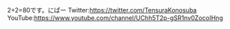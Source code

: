2+2=80です。にぱー
Twitter:https://twitter.com/TensuraKonosuba
YouTube:https://www.youtube.com/channel/UChh5T2p-gSR1nv0ZocoIHng
